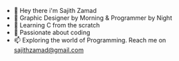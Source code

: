 - 👋 Hey there i'm Sajith Zamad
- 👀 Graphic Designer by Morning & Programmer by Night
- 🌱 Learning C from the scratch
- 💞️ Passionate about coding
- 📫 Exploring the world of Programming. Reach me on sajithzamad@gmail.com  

<!---
SajithZamad/SajithZamad is a ✨ special ✨ repository because its `README.md` (this file) appears on your GitHub profile.
You can click the Preview link to take a look at your changes.
--->
